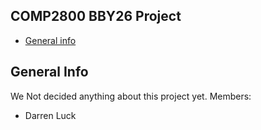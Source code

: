 ## COMP2800 BBY26 Project ##

* [General info](#general-info)

## General Info
We Not decided anything about this project yet.
Members:
* Darren Luck


